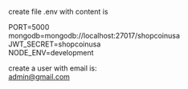 create file .env
with content is

PORT=5000 </br>
mongodb=mongodb://localhost:27017/shopcoinusa </br>
JWT_SECRET=shopcoinusa </br>
NODE_ENV=development </br>

create a user with email is: </br>
admin@gmail.com